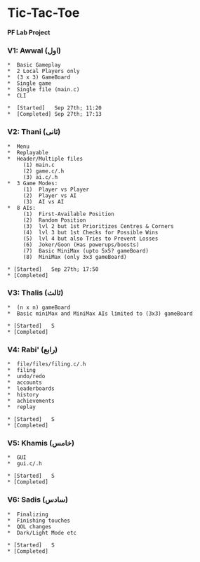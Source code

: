 # Tic-Tac-Toe
**PF Lab Project**


### V1: Awwal (اول)    
    *  Basic Gameplay
    *  2 Local Players only
    *  (3 x 3) GameBoard
    *  Single game
    *  Single file (main.c)
    *  CLI
    
    *  [Started]   Sep 27th; 11:20
    *  [Completed] Sep 27th; 17:13

### V2: Thani (ثانی)
    *  Menu
    *  Replayable
    *  Header/Multiple files
         (1) main.c
         (2) game.c/.h
         (3) ai.c/.h
    *  3 Game Modes:
         (1)  Player vs Player
         (2)  Player vs AI
         (3)  AI vs AI
    *  8 AIs:
         (1)  First-Available Position
         (2)  Random Position
         (3)  lvl 2 but 1st Prioritizes Centres & Corners
         (4)  lvl 3 but 1st Checks for Possible Wins
         (5)  lvl 4 but also Tries to Prevent Losses
         (6)  Joker/Goon (Has powerups/boosts)
         (7)  Basic MiniMax (upto 5x5? gameBoard)
         (8)  MiniMax (only 3x3 gameBoard)
        
    * [Started]   Sep 27th; 17:50
    * [Completed] 

### V3: Thalis (ثالث)
    *  (n x n) gameBoard
    *  Basic miniMax and MiniMax AIs limited to (3x3) gameBoard
    
    * [Started]   S
    * [Completed] 

### V4: Rabi' (رابع)
    *  file/files/filing.c/.h
    *  filing
    *  undo/redo
    *  accounts
    *  leaderboards
    *  history
    *  achievements
    *  replay

    * [Started]   S
    * [Completed] 

### V5: Khamis (خامس)
    *  GUI
    *  gui.c/.h

    * [Started]   S
    * [Completed] 

### V6: Sadis (سادس)
    *  Finalizing
    *  Finishing touches
    *  QOL changes
    *  Dark/Light Mode etc

    * [Started]   S
    * [Completed] 
